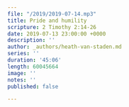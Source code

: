```yaml
---
file: "/2019/2019-07-14.mp3"
title: Pride and humility
scripture: 2 Timothy 2:14-26
date: 2019-07-13 23:00:00 +0000
description: ''
author: _authors/heath-van-staden.md
series: ''
duration: '45:06'
length: 60045664
image: ''
notes: ''
published: false

---
```

